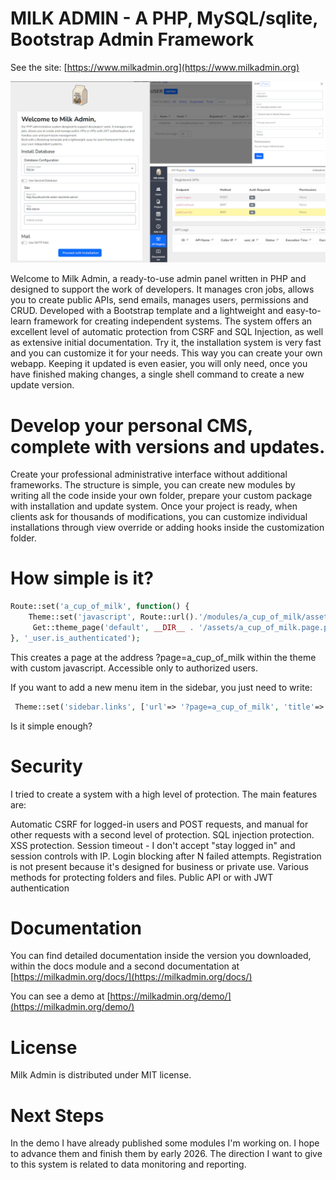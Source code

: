 # MILK ADMIN - A PHP, MySQL/sqlite, Bootstrap Admin Framework

See the site: [https://www.milkadmin.org](https://www.milkadmin.org)

![Milk Admin](https://github.com/giuliopanda/repo/blob/main/milkadmin-img01.jpg)

Welcome to Milk Admin, a ready-to-use admin panel written in PHP and designed to support the work of developers. It manages cron jobs, allows you to create public APIs, send emails, manages users, permissions and CRUD.
Developed with a Bootstrap template and a lightweight and easy-to-learn framework for creating independent systems.
The system offers an excellent level of automatic protection from CSRF and SQL Injection, as well as extensive initial documentation.
Try it, the installation system is very fast and you can customize it for your needs. This way you can create your own webapp. Keeping it updated is even easier, you will only need, once you have finished making changes, a single shell command to create a new update version.


# Develop your personal CMS, complete with versions and updates.  
Create your professional administrative interface without additional frameworks. The structure is simple, you can create new modules by writing all the code inside your own folder, prepare your custom package with installation and update system.
Once your project is ready, when clients ask for thousands of modifications, you can customize individual installations through view override or adding hooks inside the customization folder.


# How simple is it?

```php
Route::set('a_cup_of_milk', function() {
    Theme::set('javascript', Route::url().'/modules/a_cup_of_milk/assets/a_cup_of_milk.js');
     Get::theme_page('default', __DIR__ . '/assets/a_cup_of_milk.page.php');
}, '_user.is_authenticated');
```

This creates a page at the address ?page=a_cup_of_milk within the theme with custom javascript. Accessible only to authorized users.

If you want to add a new menu item in the sidebar, you just need to write:

```php 
 Theme::set('sidebar.links', ['url'=> '?page=a_cup_of_milk', 'title'=> 'A cup of milk', 'icon'=> 'bi-cup-hot-fill', 'order'=> 70] );
```

Is it simple enough? 


# Security
I tried to create a system with a high level of protection. The main features are:

Automatic CSRF for logged-in users and POST requests, and manual for other requests with a second level of protection.
SQL injection protection.
XSS protection.
Session timeout - I don't accept "stay logged in" and session controls with IP.
Login blocking after N failed attempts.
Registration is not present because it's designed for business or private use.
Various methods for protecting folders and files.
Public API or with JWT authentication

# Documentation
You can find detailed documentation inside the version you downloaded, within the docs module and a second documentation at [https://milkadmin.org/docs/](https://milkadmin.org/docs/)

You can see a demo at [https://milkadmin.org/demo/](https://milkadmin.org/demo/)

# License
Milk Admin is distributed under MIT license.

# Next Steps
In the demo I have already published some modules I'm working on. I hope to advance them and finish them by early 2026. 
The direction I want to give to this system is related to data monitoring and reporting.